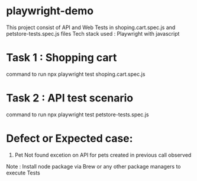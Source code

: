 # playwright-demo

This project consist of API and Web Tests in shoping.cart.spec.js and petstore-tests.spec.js files
Tech stack used : Playwright with javascript

# Task 1 : Shopping cart
command to run
npx playwright test shoping.cart.spec.js

# Task 2 : API test scenario
command to run
npx playwright test petstore-tests.spec.js

# Defect or Expected case:
1. Pet Not found excetion on API for pets created in previous call observed


Note :
Install node package via Brew or any other package managers to execute Tests


